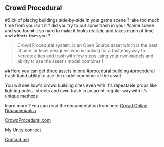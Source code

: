 ## Crowd Procedural
#Sick of placing buildings side-by-side in your game scene ? take too much time from you isn't it ? did you try to put some trash in your #game scene and you found it so hard to make it looks realistic and takes much of time and efforts from you ?

>Crowd Procedural system, is an Open Source asset which is the best choice for level designers who is looking for a fast,easy way to >create cities and trash with few steps using your own models and ability to use the asset's model combiner !

##Here you can get three assets in one 
#procedural building
#procedural trash 
#and ability to use the model combiner of the asset

You will see how's crowd building cites even with it's repeatable props like lighting poles , streets and even trash in adjacent-regular way with it's unique methods 

learn more ? you can read the documentation from here
[Crowd Online Documentation](https://crowdprocedural.weebly.com/online-document.html)

[CrowdProcedural.com](https://crowdprocedural.weebly.com/)

[My Unity connect](https://connect.unity.com/u/58c6f2c132b306002554b8e6)

[Contact me](yousuf12345a@gmail.com)
